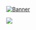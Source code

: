 <a href="https://solarflarestudio.co.uk/"><img src = "https://user-images.githubusercontent.com/73914490/133757384-d58f6552-8863-4d2a-938c-fc4bfe701059.jpg" href="https://solarflarestudio.co.uk/" alt = "Banner"></a>

<a href="https://github.com/anuraghazra/github-readme-stats">
  <img align="center" src="https://github-readme-stats.vercel.app/api?username=Orakeshi&count_private=true&show_icons=true&theme=radical" />
</a>
<!--
<a href="https://github.com/anuraghazra/convoychat">
  <img align="center" src="https://github-readme-stats.vercel.app/api/wakatime?username=Orakeshi" />
</a>
-->

